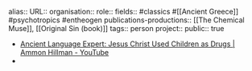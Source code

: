 alias::
URL::
organisation::
role::
fields:: #classics #[[Ancient Greece]] #psychotropics #entheogen 
publications-productions:: [[The Chemical Muse]], [[Original Sin (book)]] 
tags:: person
project::
public:: true

- [Ancient Language Expert: Jesus Christ Used Children as Drugs | Ammon Hillman - YouTube](https://www.youtube.com/watch?v=2dY-roDpHWI)
-
